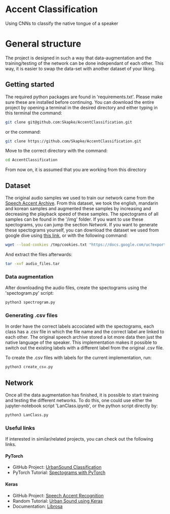 
# Accent Classification
Using CNNs to classify the native tongue of a speaker

# General structure 
The project is designed in such a way that data-augmentation and the training/testing of the network can be done independant of each other. This way, it is easier to swap the data-set with another dataset of your liking. 

## Getting started
The required python packages are found in 'requirements.txt'. Please make sure these are installed before continuing. 
You can download the entire project by opening a terminal in the desired directory and either typing in this terminal the command:

```bash
git clone git@github.com:Skapke/AccentClassification.git
```

or the command:
```bash
git clone https://github.com/Skapke/AccentClassification.git
```

Move to the correct directory with the command:

```bash
cd AccentClassification
```

From now on, it is assumed that you are working from this directory

## Dataset
The original audio samples we used to train our network came from the [Speech Accent Archive](https://www.kaggle.com/rtatman/speech-accent-archive). From this dataset, we took the english, mandarin and korean samples and augmented these samples by increasing and decreasing the playback speed of these samples. The spectograms of all samples can be found in the '/img' folder. If you want to use these spectograms, you can jump the section *Network*. If you want to generate these spectograms yourself, you can download the dataset we used from google dive using [this link](https://drive.google.com/file/d/1zEh4pkqAB5rNDTOLA8g8YDI9p7uwXg2B/view?usp=sharingFILEID), or with the following command:

```bash
wget --load-cookies /tmp/cookies.txt "https://docs.google.com/uc?export=download&confirm=$(wget --quiet --save-cookies /tmp/cookies.txt --keep-session-cookies --no-check-certificate 'https://docs.google.com/uc?export=download&id=1zEh4pkqAB5rNDTOLA8g8YDI9p7uwXg2B' -O- | sed -rn 's/.*confirm=([0-9A-Za-z_]+).*/\1\n/p')&id=1zEh4pkqAB5rNDTOLA8g8YDI9p7uwXg2B" -O audio_files.tar && rm -rf /tmp/cookies.txt
```

And extract the files afterwards:
```bash
tar -xvf audio_files.tar
```
### Data augmentation
After downloading the audio files, create the spectograms using the 'spectogram.py' script:

```bash
python3 spectrogram.py
```
### Generating .csv files
In order have the correct labels accociated with the spectograms, each class has a .csv file in which the file name and the correct label are linked to each other. The original speech archive stored a lot more data then just the native language of the speaker. This implementation makes it possible to switch out the existing labels with a different label from the original .csv file.

To create the .csv files with labels for the current implementation, run:

```bash
python3 create_csv.py
```

## Network
Once all the data augmentation has finished, it is possible to start training and testing the different networks. To do this, one could use either the jupyter-notebook script 'LanClass.ipynb', or the python script directly by:
```bash
python3 LanClass.py
```


### Useful links
If interested in similar/related projects, you can check out the following links. 
#### PyTorch
* GitHub Project: [UrbanSound Classification](https://github.com/ksanjeevan/crnn-audio-classification)
* PyTorch Tutorial: [Spectograms with PyTorch](https://pytorch.org/tutorials/beginner/audio_preprocessing_tutorial.html)
#### Keras
* GitHub Project: [Speech Accent Recognition](https://github.com/yatharthgarg/Speech-Accent-Recognition)
* Random Tutorial: [Urban Sound using Keras](https://medium.com/gradientcrescent/urban-sound-classification-using-convolutional-neural-networks-with-keras-theory-and-486e92785df4)
* Documentation: [Librosa](https://librosa.github.io/librosa/index.html)

